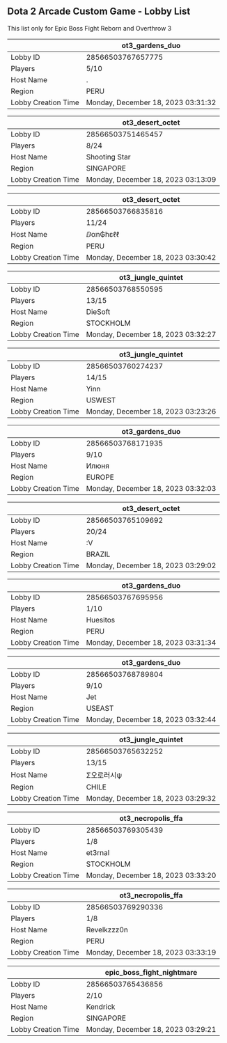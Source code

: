 ## Dota 2 Arcade Custom Game - Lobby List

This list only for Epic Boss Fight Reborn and Overthrow 3

|  | ot3_gardens_duo |
| ------ | ------ |
| Lobby ID | 28566503767657775 |
| Players | 5/10 |
| Host Name | . |
| Region | PERU |
| Lobby Creation Time | Monday, December 18, 2023 03:31:32 |


|  | ot3_desert_octet |
| ------ | ------ |
| Lobby ID | 28566503751465457 |
| Players | 8/24 |
| Host Name | Shooting Star |
| Region | SINGAPORE |
| Lobby Creation Time | Monday, December 18, 2023 03:13:09 |


|  | ot3_desert_octet |
| ------ | ------ |
| Lobby ID | 28566503766835816 |
| Players | 11/24 |
| Host Name | ⅅαn₲hɛℓℓ |
| Region | PERU |
| Lobby Creation Time | Monday, December 18, 2023 03:30:42 |


|  | ot3_jungle_quintet |
| ------ | ------ |
| Lobby ID | 28566503768550595 |
| Players | 13/15 |
| Host Name | DieSoft |
| Region | STOCKHOLM |
| Lobby Creation Time | Monday, December 18, 2023 03:32:27 |


|  | ot3_jungle_quintet |
| ------ | ------ |
| Lobby ID | 28566503760274237 |
| Players | 14/15 |
| Host Name | Yinn |
| Region | USWEST |
| Lobby Creation Time | Monday, December 18, 2023 03:23:26 |


|  | ot3_gardens_duo |
| ------ | ------ |
| Lobby ID | 28566503768171935 |
| Players | 9/10 |
| Host Name | Илюня |
| Region | EUROPE |
| Lobby Creation Time | Monday, December 18, 2023 03:32:03 |


|  | ot3_desert_octet |
| ------ | ------ |
| Lobby ID | 28566503765109692 |
| Players | 20/24 |
| Host Name | :V |
| Region | BRAZIL |
| Lobby Creation Time | Monday, December 18, 2023 03:29:02 |


|  | ot3_gardens_duo |
| ------ | ------ |
| Lobby ID | 28566503767695956 |
| Players | 1/10 |
| Host Name | Huesitos |
| Region | PERU |
| Lobby Creation Time | Monday, December 18, 2023 03:31:34 |


|  | ot3_gardens_duo |
| ------ | ------ |
| Lobby ID | 28566503768789804 |
| Players | 9/10 |
| Host Name | Jet |
| Region | USEAST |
| Lobby Creation Time | Monday, December 18, 2023 03:32:44 |


|  | ot3_jungle_quintet |
| ------ | ------ |
| Lobby ID | 28566503765632252 |
| Players | 13/15 |
| Host Name | Σ오로러시ψ |
| Region | CHILE |
| Lobby Creation Time | Monday, December 18, 2023 03:29:32 |


|  | ot3_necropolis_ffa |
| ------ | ------ |
| Lobby ID | 28566503769305439 |
| Players | 1/8 |
| Host Name | et3rnal |
| Region | STOCKHOLM |
| Lobby Creation Time | Monday, December 18, 2023 03:33:20 |


|  | ot3_necropolis_ffa |
| ------ | ------ |
| Lobby ID | 28566503769290336 |
| Players | 1/8 |
| Host Name | Revelkzzz0n |
| Region | PERU |
| Lobby Creation Time | Monday, December 18, 2023 03:33:19 |


|  | epic_boss_fight_nightmare |
| ------ | ------ |
| Lobby ID | 28566503765436856 |
| Players | 2/10 |
| Host Name | Kendrick |
| Region | SINGAPORE |
| Lobby Creation Time | Monday, December 18, 2023 03:29:21 |


